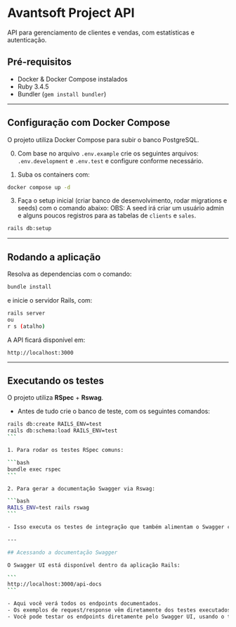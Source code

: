 # Avantsoft Project API

API para gerenciamento de clientes e vendas, com estatísticas e autenticação.

## Pré-requisitos

- Docker & Docker Compose instalados
- Ruby 3.4.5
- Bundler (`gem install bundler`)

---

## Configuração com Docker Compose

O projeto utiliza Docker Compose para subir o banco PostgreSQL.

0. Com base no arquivo `.env.example` crie os seguintes arquivos: `.env.development` e `.env.test` e configure conforme necessário.

1. Suba os containers com:

```bash
docker compose up -d
```

3. Faça o setup inicial (criar banco de desenvolvimento, rodar migrations e seeds) com o comando abaixo:
   OBS: A seed irá criar um usuário admin e alguns poucos registros para as tabelas de `clients` e `sales`.

```bash
rails db:setup
```

---

## Rodando a aplicação

Resolva as dependencias com o comando:

```bash
bundle install
```

e inicie o servidor Rails, com:

```bash
rails server
ou
r s (atalho)
```

A API ficará disponível em:

```
http://localhost:3000
```

---

## Executando os testes

O projeto utiliza **RSpec** + **Rswag**.

- Antes de tudo crie o banco de teste, com os seguintes comandos:

````bash
rails db:create RAILS_ENV=test
rails db:schema:load RAILS_ENV=test
```

1. Para rodar os testes RSpec comuns:

```bash
bundle exec rspec
```

2. Para gerar a documentação Swagger via Rswag:

```bash
RAILS_ENV=test rails rswag
```

- Isso executa os testes de integração que também alimentam o Swagger com exemplos reais.

---

## Acessando a documentação Swagger

O Swagger UI está disponível dentro da aplicação Rails:

```
http://localhost:3000/api-docs
```

- Aqui você verá todos os endpoints documentados.
- Os exemplos de request/response vêm diretamente dos testes executados pelo **Rswag**.
- Você pode testar os endpoints diretamente pelo Swagger UI, usando o token gerado ao fazer login para autenticação.
````
